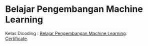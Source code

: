 # Belajar Pengembangan Machine Learning
Kelas Dicoding : [Belajar Pengembangan Machine Learning](https://www.dicoding.com/academies/185).  
[Certificate](https://www.dicoding.com/certificates/ERZR4YRO2ZYV).  
